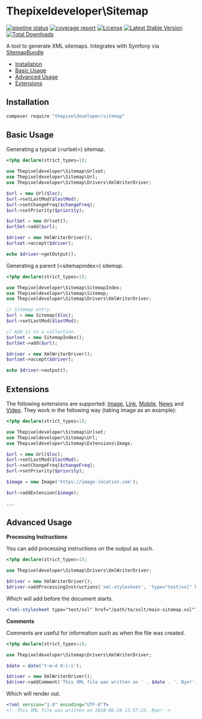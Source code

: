 # Thepixeldeveloper\Sitemap

[![pipeline status](https://www.devkit.net/mathew-davies/Sitemap/badges/master/pipeline.svg)](https://www.devkit.net/mathew-davies/Sitemap/commits/master)
[![coverage report](https://www.devkit.net/mathew-davies/Sitemap/badges/master/coverage.svg)](https://www.devkit.net/mathew-davies/Sitemap/commits/master)
[![License](https://poser.pugx.org/thepixeldeveloper/sitemap/license)](https://packagist.org/packages/thepixeldeveloper/sitemap)
[![Latest Stable Version](https://poser.pugx.org/thepixeldeveloper/sitemap/v/stable)](https://packagist.org/packages/thepixeldeveloper/sitemap)
[![Total Downloads](https://poser.pugx.org/thepixeldeveloper/sitemap/downloads)](https://packagist.org/packages/thepixeldeveloper/sitemap)

A tool to generate XML sitemaps. Integrates with Symfony via [SitemapBundle](https://github.com/thepixeldeveloper/sitemapbundle)

* [Installation](#installation)
* [Basic Usage](#basic-usage)
* [Advanced Usage](#advanced-usage)
* [Extensions](#extensions)

## Installation

``` bash
composer require "thepixeldeveloper/sitemap"
```

## Basic Usage

Generating a typical (\<urlset\>) sitemap.

``` php
<?php declare(strict_types=1);

use Thepixeldeveloper\Sitemap\Urlset;
use Thepixeldeveloper\Sitemap\Url;
use Thepixeldeveloper\Sitemap\Drivers\XmlWriterDriver;

$url = new Url($loc);
$url->setLastMod($lastMod);
$url->setChangeFreq($changeFreq);
$url->setPriority($priority);

$urlSet = new Urlset();
$urlSet->add($url);

$driver = new XmlWriterDriver();
$urlset->accept($driver);

echo $driver->getOutput();
```

Generating a parent (\<sitemapindex\>) sitemap.

``` php
<?php declare(strict_types=1);

use Thepixeldeveloper\Sitemap\SitemapIndex;
use Thepixeldeveloper\Sitemap\Sitemap;
use Thepixeldeveloper\Sitemap\Drivers\XmlWriterDriver;

// Sitemap entry.
$url = new Sitemap($loc);
$url->setLastMod($lastMod);

// Add it to a collection.
$urlset = new SitemapIndex();
$urlSet->add($url);

$driver = new XmlWriterDriver();
$urlset->accept($driver);

echo $driver->output();
```

## Extensions

The following extensions are supported: [Image](src/Extensions/Image.php), [Link](src/Extensions/Link.php), [Mobile](src/Extensions/Mobile.php), [News](src/Extensions/News.php) and [Video](src/Extensions/Video.php). They work in the
following way (taking image as an example):

``` php
<?php declare(strict_types=1);

use Thepixeldeveloper\Sitemap\Urlset;
use Thepixeldeveloper\Sitemap\Url;
use Thepixeldeveloper\Sitemap\Extensions\Image;

$url = new Url($loc);
$url->setLastMod($lastMod);
$url->setChangeFreq($changeFreq);
$url->setPriority($priority);

$image = new Image('https://image-location.com');

$url->addExtension($image);

...
```

## Advanced Usage

**Processing Instructions**

You can add processing instructions on the output as such.

```php
<?php declare(strict_types=1);

use Thepixeldeveloper\Sitemap\Drivers\XmlWriterDriver;

$driver = new XmlWriterDriver();
$driver->addProcessingInstructions('xml-stylesheet', 'type="text/xsl" href="/path/to/xslt/main-sitemap.xsl"');
```

Which will add before the document starts.

``` xml
<?xml-stylesheet type="text/xsl" href="/path/to/xslt/main-sitemap.xsl"?>
```


**Comments**

Comments are useful for information such as when the file was created.

```php
<?php declare(strict_types=1);

use Thepixeldeveloper\Sitemap\Drivers\XmlWriterDriver;

$date = date('Y-m-d H:i:s');

$driver = new XmlWriterDriver();
$driver->addComment('This XML file was written on ' . $date . '. Bye!');
```

Which will render out.

``` xml
<?xml version="1.0" encoding="UTF-8"?>
<!--This XML file was written on 2018-06-24 15:57:23. Bye!-->
```

